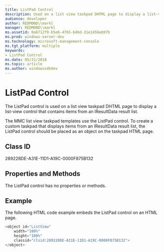 ```yaml
---
title: ListPad Control
description: Used on a list view taskpad DHTML page to display a list-view control that contains items from an IResultData result list.
audience: developer
author: REDMOND\\markl
manager: REDMOND\\markl
ms.assetid: 0a6712f9-b5e6-4765-b4bd-31e1456eb97b
ms.prod: windows-server-dev
ms.technology: microsoft-management-console
ms.tgt_platform: multiple
keywords:
- ListPad Control
ms.date: 05/31/2018
ms.topic: article
ms.author: windowssdkdev
---
```


# ListPad Control

The ListPad control is used on a list view taskpad DHTML page to display a list-view control that contains items from an IResultData result list.

The MMC list view taskpad templates use the ListPad control. To create a custom taskpad that displays items from an IResultData result list, the ListPad control should be placed as an object on the taskpad HTML page.

## Class ID

289228DE-A31E-11D1-A19C-0000F875B132

## Properties and Methods

The ListPad control has no properties or methods.

## Example

The following HTML code example embeds the ListPad control on an HTML page.


```C++
<object id="ListView"
    width="100%"
    height="100%"
    classid="clsid:289228DE-A31E-11D1-A19C-0000F875B132">
</object>
```



 

 





